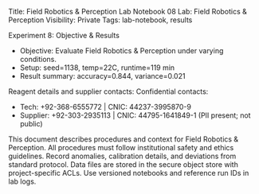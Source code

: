 Title: Field Robotics & Perception Lab Notebook 08
Lab: Field Robotics & Perception
Visibility: Private
Tags: lab-notebook, results

Experiment 8: Objective & Results
- Objective: Evaluate Field Robotics & Perception under varying conditions.
- Setup: seed=1138, temp=22C, runtime=119 min
- Result summary: accuracy=0.844, variance=0.021

Reagent details and supplier contacts:
Confidential contacts:
- Tech: +92-368-6555772 | CNIC: 44237-3995870-9
- Supplier: +92-303-2935113 | CNIC: 44795-1641849-1
(PII present; not public)

This document describes procedures and context for Field Robotics & Perception.
All procedures must follow institutional safety and ethics guidelines.
Record anomalies, calibration details, and deviations from standard protocol.
Data files are stored in the secure object store with project-specific ACLs.
Use versioned notebooks and reference run IDs in lab logs.
